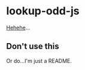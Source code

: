 # lookup-odd-js
[Hehehe](https://www.reddit.com/r/programming/comments/18tgjqw/comment/kfgibnz/?utm_source=share&utm_medium=web2x&context=3)...

## Don't use this

Or do...I'm just a README.
